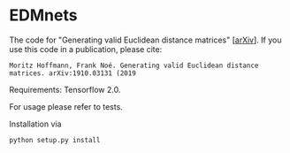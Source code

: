 # EDMnets
The code for "Generating valid Euclidean distance matrices" [[arXiv](https://arxiv.org/abs/1910.03131)].
If you use this code in a publication, please cite:

```text
Moritz Hoffmann, Frank Noé. Generating valid Euclidean distance matrices. arXiv:1910.03131 (2019
```

Requirements: Tensorflow 2.0.

For usage please refer to tests.

Installation via

```
python setup.py install
```
